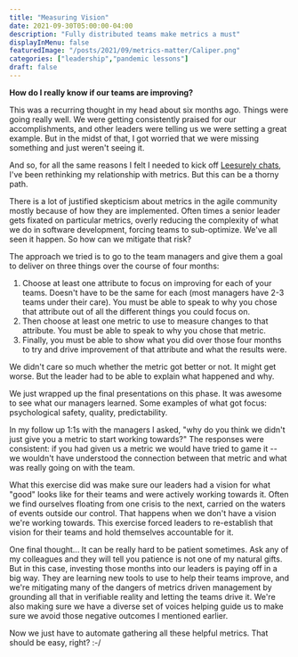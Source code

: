 ```yaml
---
title: "Measuring Vision"
date: 2021-09-30T05:00:00-04:00
description: "Fully distributed teams make metrics a must"
displayInMenu: false
featuredImage: "/posts/2021/09/metrics-matter/Caliper.png"
categories: ["leadership","pandemic lessons"]
draft: false
---
```

**How do I really know if our teams are improving?**

This was a recurring thought in my head about six months ago. Things were going really well.  We were getting consistently praised for our accomplishments, and other leaders were telling us we were setting a great example.  But in the midst of that, I got worried that we were missing something and just weren't seeing it.

And so, for all the same reasons I felt I needed to kick off [Leesurely chats](/posts/2021/09/leesurely-chats/), I've been rethinking my relationship with metrics. But this can be a thorny path.

There is a lot of justified skepticism about metrics in the agile community mostly because of how they are implemented.  Often times a senior leader gets fixated on particular metrics, overly reducing the complexity of what we do in software development, forcing teams to sub-optimize. We've all seen it happen. So how can we mitigate that risk?

The approach we tried is to go to the team managers and give them a goal to deliver on three things over the course of four months:

1. Choose at least one attribute to focus on improving for each of your teams.  Doesn't have to be the same for each (most managers have 2-3 teams under their care).  You must be able to speak to why you chose that attribute out of all the different things you could focus on.
1. Then choose at least one metric to use to measure changes to that attribute.  You must be able to speak to why you chose that metric.
1. Finally, you must be able to show what you did over those four months to try and drive improvement of that attribute and what the results were.

We didn't care so much whether the metric got better or not.  It might get worse.  But the leader had to be able to explain what happened and why.

We just wrapped up the final presentations on this phase.  It was awesome to see what our managers learned.  Some examples of what got focus: psychological safety, quality, predictability.

In my follow up 1:1s with the managers I asked, "why do you think we didn't just give you a metric to start working towards?"  The responses were consistent: if you had given us a metric we would have tried to game it -- we wouldn't have understood the connection between that metric and what was really going on with the team.

What this exercise did was make sure our leaders had a vision for what "good" looks like for their teams and were actively working towards it.  Often we find ourselves floating from one crisis to the next, carried on the waters of events outside our control.  That happens when we don't have a vision we're working towards.  This exercise forced leaders to re-establish that vision for their teams and hold themselves accountable for it.

One final thought... It can be really hard to be patient sometimes.  Ask any of my colleagues and they will tell you patience is not one of my natural gifts.  But in this case, investing those months into our leaders is paying off in a big way.  They are learning new tools to use to help their teams improve, and we're mitigating many of the dangers of metrics driven management by grounding all that in verifiable reality and letting the teams drive it.  We're also making sure we have a diverse set of voices helping guide us to make sure we avoid those negative outcomes I mentioned earlier.

Now we just have to automate gathering all these helpful metrics.  That should be easy, right?  :-/
